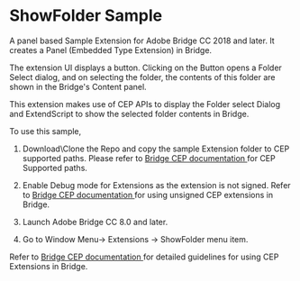 <h1> ShowFolder Sample </h1>

A panel based Sample Extension for Adobe Bridge CC 2018 and later. It creates a Panel (Embedded Type Extension) in Bridge.

The extension UI displays a button. Clicking on the Button opens a Folder Select dialog, and on selecting the folder, the contents of this folder are shown in the Bridge's Content panel.

This extension makes use of CEP APIs to display the Folder select Dialog and ExtendScript to show the selected folder contents in Bridge. 


To use this sample, 

1) Download\Clone the Repo and copy the sample Extension folder to CEP supported paths. Please refer to <a href="https://github.com/Adobe-CEP/CEP-Resources/tree/master/Documentation/Bridge"> Bridge CEP documentation </a> for CEP Supported paths.

2) Enable Debug mode for Extensions as the extension is not signed. Refer to <a href="https://github.com/Adobe-CEP/CEP-Resources/tree/master/Documentation/Bridge"> Bridge CEP documentation </a>  for using unsigned CEP extensions in Bridge.

3) Launch Adobe Bridge CC 8.0 and later.

4) Go to Window Menu-> Extensions -> ShowFolder menu item.
 
 Refer to <a href="https://github.com/Adobe-CEP/CEP-Resources/tree/master/Documentation/Bridge"> Bridge CEP documentation </a> for detailed guidelines for using CEP Extensions in Bridge.
